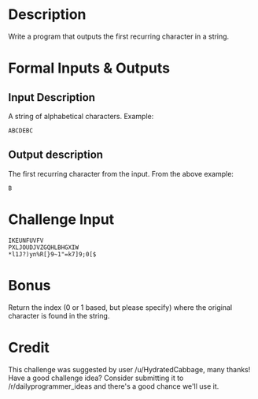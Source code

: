 # Description

Write a program that outputs the first recurring character in a string.

# Formal Inputs & Outputs

## Input Description

A string of alphabetical characters. Example:

    ABCDEBC

## Output description

The first recurring character from the input. From the above example:

    B
    
# Challenge Input

    IKEUNFUVFV
    PXLJOUDJVZGQHLBHGXIW
    *l1J?)yn%R[}9~1"=k7]9;0[$

# Bonus

Return the index (0 or 1 based, but please specify) where the original character is found in the string.

# Credit

This challenge was suggested by user /u/HydratedCabbage, many thanks!  Have a good challenge idea? Consider submitting it to /r/dailyprogrammer_ideas and there's a good chance we'll use it. 